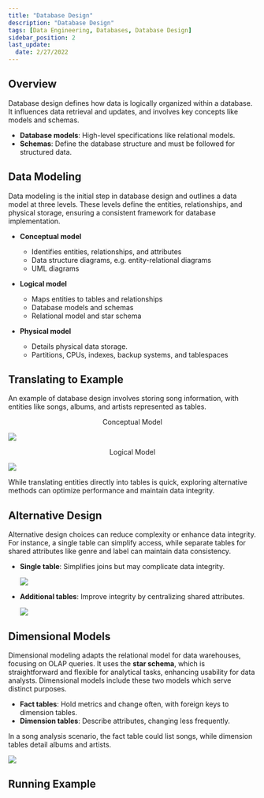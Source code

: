 ```yaml
---
title: "Database Design"
description: "Database Design"
tags: [Data Engineering, Databases, Database Design]
sidebar_position: 2
last_update:
  date: 2/27/2022
---
```




## Overview 

Database design defines how data is logically organized within a database. It influences data retrieval and updates, and involves key concepts like models and schemas.

- **Database models**: High-level specifications like relational models.
- **Schemas**: Define the database structure and must be followed for structured data.

## Data Modeling

Data modeling is the initial step in database design and outlines a data model at three levels. These levels define the entities, relationships, and physical storage, ensuring a consistent framework for database implementation.

- **Conceptual model**

    - Identifies entities, relationships, and attributes
    - Data structure diagrams, e.g. entity-relational diagrams
    - UML diagrams

- **Logical model**

    - Maps entities to tables and relationships
    - Database models and schemas
    - Relational model and star schema

- **Physical model**

    - Details physical data storage.
    - Partitions, CPUs, indexes, backup systems, and tablespaces


## Translating to Example 

An example of database design involves storing song information, with entities like songs, albums, and artists represented as tables. 

<center>Conceptual Model</center>


<div class='img-center'>


![](/img/docs/database-design-sample-creating-songs-table.png)

</div>

<center>Logical Model</center>

<div class='img-center'>

![](/img/docs/database-design-sample-creating-songs-table-logicall.png)

</div>

While translating entities directly into tables is quick, exploring alternative methods can optimize performance and maintain data integrity.


## Alternative Design

Alternative design choices can reduce complexity or enhance data integrity. For instance, a single table can simplify access, while separate tables for shared attributes like genre and label can maintain data consistency.

- **Single table**: Simplifies joins but may complicate data integrity.

    <div class='img-center'>

    ![](/img/docs/database-design-sample-creating-songs-table-single-table.png)

    </div>

- **Additional tables**: Improve integrity by centralizing shared attributes.

    <div class='img-center'>

    ![](/img/docs/database-design-sample-creating-songs-table-multiple-tablesss.png)

    </div>



## Dimensional Models 

Dimensional modeling adapts the relational model for data warehouses, focusing on OLAP queries. It uses the **star schema**, which is straightforward and flexible for analytical tasks, enhancing usability for data analysts. Dimensional models include these two models which serve distinct purposes. 

- **Fact tables**: Hold metrics and change often, with foreign keys to dimension tables.
- **Dimension tables**: Describe attributes, changing less frequently.

In a song analysis scenario, the fact table could list songs, while dimension tables detail albums and artists.

<div class='img-center'>

![](/img/docs/database-design-sample-creating-songs-table-facts-dimensions.png)

</div>

## Running Example